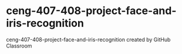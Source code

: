 # ceng-407-408-project-face-and-iris-recognition
ceng-407-408-project-face-and-iris-recognition created by GitHub Classroom

